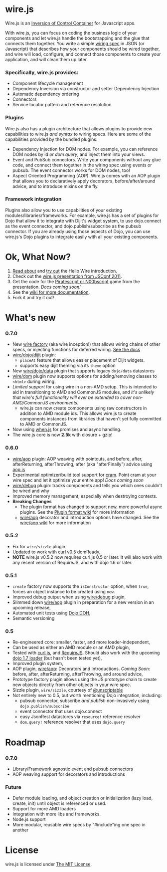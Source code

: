 # wire.js

Wire.js is an [Inversion of Control Container](http://martinfowler.com/articles/injection.html "Inversion of Control Containers and the Dependency Injection pattern") for Javascript apps.

With wire.js, you can focus on coding the business logic of your components and let wire.js handle the bootstrapping and the glue that connects them together.  You write a simple [wiring spec](https://github.com/briancavalier/wire/wiki/Wire-specs) in JSON (or Javascript) that describes how your components should be wired together, and wire will load, configure, and connect those components to create your application, and will clean them up later.

### Specifically, wire.js provides:

* Component lifecycle management
* Dependency Inversion via constructor and setter Dependency Injection
* Automatic dependency ordering
* Connectors
* Service locator pattern and reference resolution

### Plugins

Wire.js also has a plugin architecture that allows plugins to provide new capabilities to wire.js *and syntax* to wiring specs.  Here are some of the capabilities provided by the bundled plugins:

* Dependency Injection for DOM nodes.  For example, you can reference DOM nodes by id *or dom query*, and inject them into your views.
* Event and PubSub connectors. Write your components without any glue code, and connect them together in the wiring spec using events or pubsub.  The event connector works for DOM nodes, too!
* Aspect Oriented Programming (AOP).  Wire.js comes with an AOP plugin that allows you to declaratively apply decorators, before/after/around advice, and to introduce mixins on the fly.

### Framework integration

Plugins also allow you to use capabilities of your existing modules/libraries/frameworks.  For example, wire.js has a set of plugins for Dojo that allow it to integrate with Dijit's widget system, to use dojo.connect as the event connector, and dojo.publish/subscribe as the pubsub connector.  If you are already using those aspects of Dojo, you can use wire.js's Dojo plugins to integrate easily with all your existing components.

# Ok, What Now?

1. [Read about](https://github.com/briancavalier/hello-wire.js) and [try out](http://briancavalier.com/code/hello-wire) the Hello Wire introduction.
1. Check out the [wire.js presentation from JSConf 2011](http://bit.ly/mkWy1L "wire.js - Javascript IOC Container w/Dependency Injection").
1. Get the code for the [Piratescript or N00bscript](https://github.com/briancavalier/piratescript) game from the presentation. *Docs coming soon!*
1. See the [wiki for more documentation](https://github.com/briancavalier/wire/wiki).
1. Fork it and try it out!

# What's new

### 0.7.0

* New [wire factory](https://github.com/briancavalier/wire/wiki/Factories) (aka wire inception!) that allows wiring chains of other specs, or injecting functions for deferred wiring.  [See the docs](https://github.com/briancavalier/wire/wiki/Factories)
* [wire/dojo/dijit](https://github.com/briancavalier/wire/wiki/wire-dojo-dijit) plugin:
    * `placeAt` feature that allows easier placement of Dijit widgets.
    * supports easy dijit theming via its `theme` option
* New [wire/dojo/data](https://github.com/briancavalier/wire/wiki/wire-dojo-data) plugin that supports legacy `dojo/data` datastores
* [wire/dom](https://github.com/briancavalier/wire/wiki/wire-dom) plugin now supports options for adding/removing classes to `<html>` during wiring.
* *Limited support* for using wire in a non-AMD setup.  This is intended to aid in transitioning to AMD and CommonJS modules, and *it's unlikely that wire's full functionality will ever be extended to cover non-AMD/CommonJS environments.*
	* wire.js can now create components using raw constructors in addition to AMD module ids.  This allows wire.js to create components instances from libraries that haven't yet fully committed to AMD or CommonJS.
* Now using [when.js](https://github.com/briancavalier/when.js) for promises and async handling.
* The wire.js core is now **2.5k** with closure + gzip!

### 0.6.0

* [wire/aop](https://github.com/briancavalier/wire/wiki/wire-aop) plugin: AOP weaving with pointcuts, and before, after, afterReturning, afterThrowing, after (aka "afterFinally") advice using [aop.js](https://github.com/briancavalier/aop.js)
* Experimental optimizer/build tool support for [cram](https://github.com/unscriptable/cram). Point cram at your wire spec and let it optimize your entire app! *Docs coming soon*
* [wire/debug](https://github.com/briancavalier/wire/wiki/wire-debug) plugin: tracks components and tells you which ones couldn't be wired and why
* Improved memory management, especially when destroying contexts.
* **Breaking Changes**
    * The plugin format has changed to support new, more powerful async plugins.  See the [Plugin format wiki](https://github.com/briancavalier/wire/wiki/Plugin-format) for more information
    * [wire/aop](https://github.com/briancavalier/wire/wiki/wire-aop) decorator and introduction options have changed.  See the [wire/aop wiki](https://github.com/briancavalier/wire/wiki/wire-aop) for more information

### 0.5.2

* Fix for `wire/sizzle` plugin
* Updated to work with [curl v0.5](https://github.com/unscriptable/curl) domReady.
* **NOTE** wire.js v0.5.2 now requires curl.js 0.5 or later.  It will also work with any recent version of RequireJS, and with dojo 1.6 or later.

### 0.5.1

* `create` factory now supports the `isConstructor` option, when `true`, forces an object instance to be created using `new`.
* Improved debug output when using [wire/debug](https://github.com/briancavalier/wire/wiki/wire-debug) plugin,
* Slimmed down [wire/aop](https://github.com/briancavalier/wire/wiki/wire-aop) plugin in preparation for a new version in an upcoming release,
* Automated unit tests using [Dojo DOH](http://dojotoolkit.org/reference-guide/util/doh.html), 
* Semantic versioning

### 0.5

* Re-engineered core: smaller, faster, and more loader-independent,
* Can be used as either an AMD module or an AMD plugin,
* Tested with [curl.js](https://github.com/unscriptable/curl), and [RequireJS](http://requirejs.org/).  Should also work with the upcoming [dojo 1.7 loader](http://dojotoolkit.org/) (but hasn't been tested yet),
* Improved plugin system,
* AOP plugin, [wire/aop](https://github.com/briancavalier/wire/wiki/wire-aop): Decorators and Introductions.  *Coming Soon*: before, after, afterReturning, afterThrowing, and around advice,
* Prototype factory plugin allows using the JS prototype chain to create new objects directly from other objects in your wire spec.
* Sizzle plugin, `wire/sizzle`, courtesy of [@unscriptable](https://twitter.com/unscriptable)
* Not entirely new to 0.5, but worth mentioning Dojo integration, including:
	* pubsub connector, subscribe *and publish* non-invasively using `dojo.publish/subscribe`
	* event connector that uses dojo.connect
	* easy JsonRest datastores via `resource!` reference resolver
	* `dom.query!` reference resolver that uses `dojo.query`

# Roadmap

### 0.7.0

* Library/Framework agnostic event and pubsub connectors
* AOP weaving support for decorators and introductions

### Future

* Defer module loading, and object creation or initialization (lazy load, create, init) until object is referenced or used.
* Support for more AMD loaders
* Integration with more libs and frameworks.
* Node.js support
* More modular, reusable wire specs by "#include"ing one spec in another

# License

wire.js is licensed under [The MIT License](http://www.opensource.org/licenses/mit-license.php).
